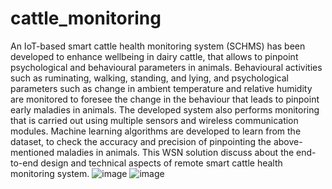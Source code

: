 # cattle_monitoring
An IoT-based smart cattle health monitoring system (SCHMS) has been developed to enhance wellbeing in dairy cattle, that allows to pinpoint psychological and behavioural parameters in animals. Behavioural activities such as ruminating, walking, standing, and lying, and psychological parameters such as change in ambient temperature and relative humidity are monitored to foresee the change in the behaviour that leads to pinpoint early maladies in animals. The developed system also performs monitoring that is carried out using multiple sensors and wireless communication modules. Machine learning algorithms are developed to learn from the dataset, to check the accuracy and precision of pinpointing the above-mentioned maladies in animals. This WSN solution discuss about the end-to-end design and technical aspects of remote smart cattle health monitoring system. 
![image](https://user-images.githubusercontent.com/31062005/124160786-bd6d5f80-daf0-11eb-9771-ab1bbf838369.png)
![image](https://user-images.githubusercontent.com/31062005/124161029-08877280-daf1-11eb-9924-8fbda6ec2cbe.png)
